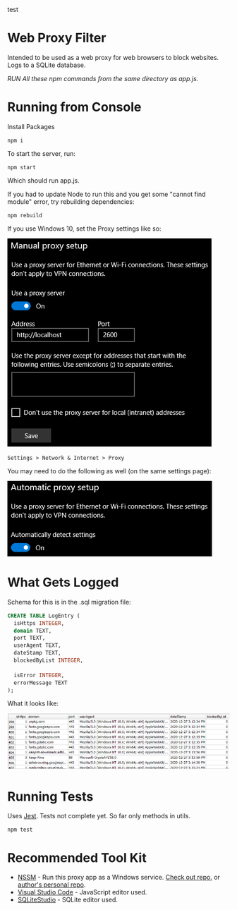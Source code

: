 test

# Web Proxy Filter

Intended to be used as a web proxy for web browsers to block websites. Logs to a SQLite database.

*RUN All these npm commands from the same directory as app.js.*

# Running from Console


Install Packages
```
npm i
```

To start the server, run:
```
npm start
```

Which should run app.js. 

If you had to update Node to run this and you get some "cannot find module" error, try rebuilding dependencies:

```
npm rebuild
```

If you use Windows 10, set the Proxy settings like so:


![picture 1](docs/images/62b23c233b8e4adef3ccea090b4443a43abd5b59a1893d3b5ebad08ac123e16f.png)  




```
Settings > Network & Internet > Proxy
```

You may need to do the following as well (on the same settings page):

![picture 2](docs/images/f7b48e171c0e2688511a996fce274d5ee94ab379bfd1db7e7b6d394e1c30109e.png)  



# What Gets Logged
Schema for this is in the .sql  migration file:

```sql
CREATE TABLE LogEntry (
  isHttps INTEGER,
  domain TEXT,
  port TEXT,
  userAgent TEXT,
  dateStamp TEXT,
  blockedByList INTEGER,
  
  isError INTEGER,
  errorMessage TEXT 
);
```


What it looks like:

![picture 3](docs/images/34c48edc2df54262d4b5130283c8ed257edc68e5eea4e45d687991689e7660e4.png)  


# Running Tests
Uses [Jest](https://www.npmjs.com/package/jest). Tests not complete yet. So far only methods in utils.

```
npm test
```


# Recommended Tool Kit

- [NSSM](https://nssm.cc/) - Run this proxy app as a Windows service. [Check out repo.](https://github.com/kirillkovalenko/nssm) or [author's personal repo](https://git.nssm.cc/nssm/nssm).
- [Visual Studio Code](https://code.visualstudio.com/) - JavaScript editor used.
- [SQLiteStudio](https://sqlitestudio.pl/) - SQLite editor used.
